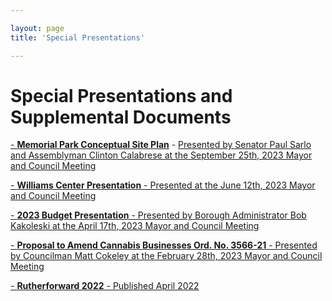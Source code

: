 ```yaml
---

layout: page
title: 'Special Presentations'

---
```


# Special Presentations and Supplemental Documents

[- **Memorial Park Conceptual Site Plan**](https://storage.googleapis.com/static.rutherford-nj.com/special-presentations/Memorial%20Park%20Open%20Space%2009.14.23.pdf) - [Presented by Senator Paul Sarlo and Assemblyman Clinton Calabrese at the September 25th, 2023 Mayor and Council Meeting](https://www.youtube.com/live/LLjpzlfKrQo?si=Oe_KNbA3EgrTm9b_&t=261)

[- **Williams Center Presentation** - Presented at the June 12th, 2023 Mayor and Council Meeting](https://storage.googleapis.com/static.rutherford-nj.com/special-presentations/Rutherford%20-%20Williams%20Center%20Presentation%20(6.12.23).pdf)

[- **2023 Budget Presentation** - Presented by Borough Administrator Bob Kakoleski at the April 17th, 2023 Mayor and Council Meeting](https://storage.googleapis.com/static.rutherford-nj.com/special-presentations/Budget%20Presentation%20Template%202023_WEB_FINAL.pdf)

[- **Proposal to Amend Cannabis Businesses Ord. No. 3566-21** - Presented by Councilman Matt Cokeley at the February 28th, 2023 Mayor and Council Meeting](https://storage.googleapis.com/static.rutherford-nj.com/special-presentations/Cannabis_Class_5_6_Ord_FIN_r1.pdf)

[- **Rutherforward 2022** - Published April 2022](https://storage.googleapis.com/static.rutherford-nj.com/newsletters/Rutherforward/Rutherforward_2022.pdf)
